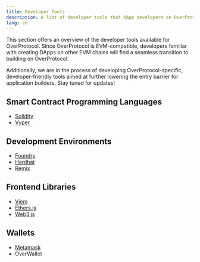 ```yaml
---
title: Developer Tools
description: A list of developer tools that dApp developers on OverProtocol can utilize.
lang: en
---
```


This section offers an overview of the developer tools available for OverProtocol. Since OverProtocol is EVM-compatible, developers familiar with creating DApps on other EVM chains will find a seamless transition to building on OverProtocol.

Additionally, we are in the process of developing OverProtocol-specific, developer-friendly tools aimed at further lowering the entry barrier for application builders. Stay tuned for updates!

## Smart Contract Programming Languages

- [Solidity](https://docs.soliditylang.org/en/stable/)
- [Vyper](https://docs.vyperlang.org/en/stable/)

## Development Environments

- [Foundry](https://github.com/foundry-rs/foundry)
- [Hardhat](https://hardhat.org/)
- [Remix](https://remix.ethereum.org/)

## Frontend Libraries

- [Viem](https://viem.sh/)
- [Ethers.js](https://docs.ethers.org/v5/)
- [Web3.js](https://web3js.readthedocs.io/en/v1.10.0/)

## Wallets

- [Metamask](https://metamask.io/)
- OverWallet
